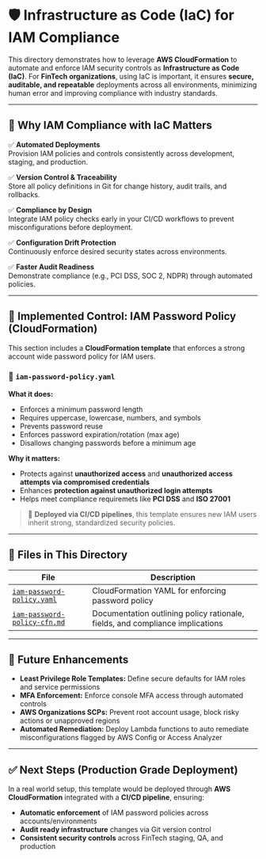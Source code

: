 # 🛡️ Infrastructure as Code (IaC) for IAM Compliance

This directory demonstrates how to leverage **AWS CloudFormation** to automate and enforce IAM security controls as **Infrastructure as Code (IaC)**. For **FinTech organizations**, using IaC is important, it ensures **secure, auditable, and repeatable** deployments across all environments, minimizing human error and improving compliance with industry standards.

---

## 🎯 Why IAM Compliance with IaC Matters

✅ **Automated Deployments**  
Provision IAM policies and controls consistently across development, staging, and production.

✅ **Version Control & Traceability**  
Store all policy definitions in Git for change history, audit trails, and rollbacks.

✅ **Compliance by Design**  
Integrate IAM policy checks early in your CI/CD workflows to prevent misconfigurations before deployment.

✅ **Configuration Drift Protection**  
Continuously enforce desired security states across environments.

✅ **Faster Audit Readiness**  
Demonstrate compliance (e.g., PCI DSS, SOC 2, NDPR) through automated policies.

---

## 🔐 Implemented Control: IAM Password Policy (CloudFormation)

This section includes a **CloudFormation template** that enforces a strong account wide password policy for IAM users.

### 📜 `iam-password-policy.yaml`

**What it does:**

- Enforces a minimum password length
- Requires uppercase, lowercase, numbers, and symbols
- Prevents password reuse
- Enforces password expiration/rotation (max age)
- Disallows changing passwords before a minimum age

**Why it matters:**

- Protects against **unauthorized access** and **unauthorized access attempts via compromised credentials**
- Enhances **protection against unauthorized login attempts**
- Helps meet compliance requiremets like **PCI DSS** and **ISO 27001**

> 🔁 **Deployed via CI/CD pipelines**, this template ensures new IAM users inherit strong, standardized security policies.

---

## 🔧 Files in This Directory

| File | Description |
|------|-------------|
| [`iam-password-policy.yaml`](./iam-password-policy.yaml) | CloudFormation YAML for enforcing password policy |
| [`iam-password-policy-cfn.md`](./iam-password-policy-cfn.md) | Documentation outlining policy rationale, fields, and compliance implications |

---

## 🚀 Future Enhancements

- **Least Privilege Role Templates:** Define secure defaults for IAM roles and service permissions  
- **MFA Enforcement:** Enforce console MFA access through automated controls  
- **AWS Organizations SCPs:** Prevent root account usage, block risky actions or unapproved regions  
- **Automated Remediation:** Deploy Lambda functions to auto remediate misconfigurations flagged by AWS Config or Access Analyzer

---

## ✅ Next Steps (Production Grade Deployment)

In a real world setup, this template would be deployed through **AWS CloudFormation** integrated with a **CI/CD pipeline**, ensuring:

- **Automatic enforcement** of IAM password policies across accounts/environments  
- **Audit ready infrastructure** changes via Git version control  
- **Consistent security controls** across FinTech staging, QA, and production

